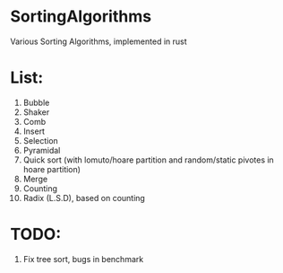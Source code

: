 # SortingAlgorithms
Various Sorting Algorithms, implemented in rust
# List:
1. Bubble   
2. Shaker   
3. Comb    
4. Insert    
5. Selection    
6. Pyramidal   
7. Quick sort (with lomuto/hoare partition and random/static pivotes in hoare partition)   
8. Merge   
9. Counting
10. Radix (L.S.D), based on counting

# TODO:
1. Fix tree sort, bugs in benchmark    
